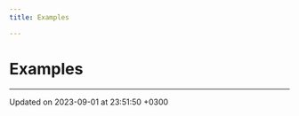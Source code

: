 ```yaml
---
title: Examples

---
```


# Examples







-------------------------------

Updated on 2023-09-01 at 23:51:50 +0300
